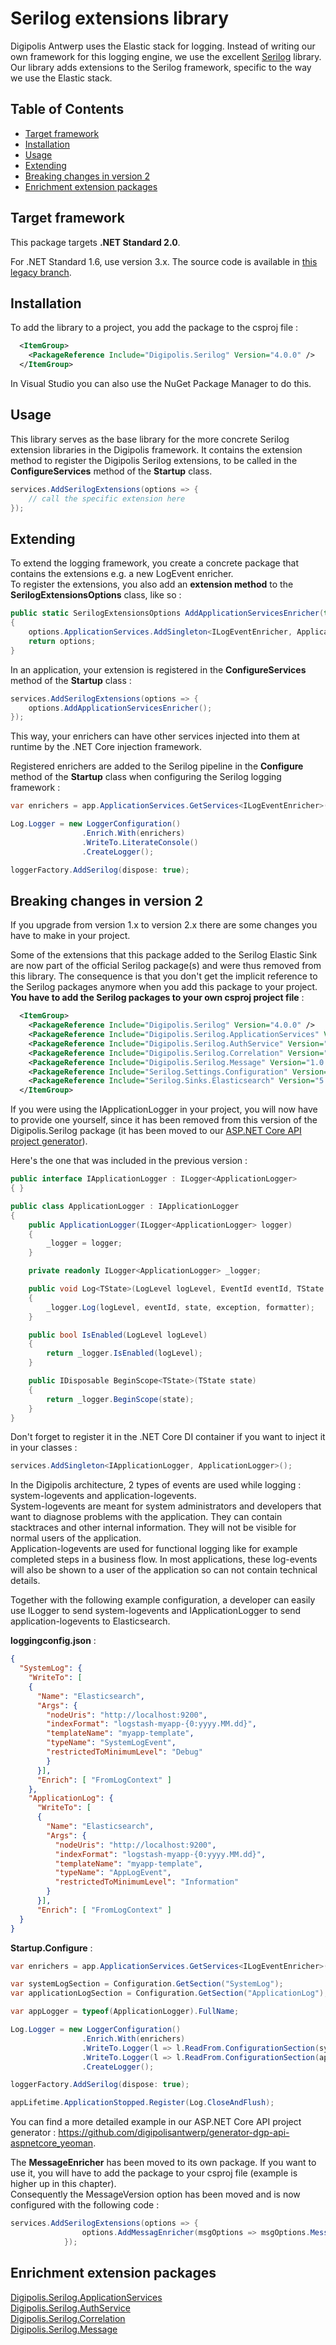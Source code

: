 # Serilog extensions library

Digipolis Antwerp uses the Elastic stack for logging. Instead of writing our own framework for this logging engine, we use the excellent [Serilog](https://serilog.net/) library.  
Our library adds extensions to the Serilog framework, specific to the way we use the Elastic stack.

## Table of Contents

<!-- START doctoc generated TOC please keep comment here to allow auto update -->
<!-- DON'T EDIT THIS SECTION, INSTEAD RE-RUN doctoc TO UPDATE -->


- [Target framework](#target-framework)
- [Installation](#installation)
- [Usage](#usage)
- [Extending](#extending)
- [Breaking changes in version 2](#breaking-changes-in-version-2)
- [Enrichment extension packages](#enrichment-extension-packages)

<!-- END doctoc generated TOC please keep comment here to allow auto update -->

## Target framework

This package targets **.NET Standard 2.0**.

For .NET Standard 1.6, use version 3.x. The source code is available in [this legacy branch](https://github.com/digipolisantwerp/serilog_aspnetcore/tree/legacy-3.x).

## Installation

To add the library to a project, you add the package to the csproj file :

```xml
  <ItemGroup>
    <PackageReference Include="Digipolis.Serilog" Version="4.0.0" />
  </ItemGroup>
``` 

In Visual Studio you can also use the NuGet Package Manager to do this.

## Usage

This library serves as the base library for the more concrete Serilog extension libraries in the Digipolis framework. It contains the extension method to register the 
Digipolis Serilog extensions, to be called in the **ConfigureServices** method of the **Startup** class.

```csharp  
services.AddSerilogExtensions(options => {
    // call the specific extension here
});
```  

## Extending

To extend the logging framework, you create a concrete package that contains the extensions e.g. a new LogEvent enricher.  
To register the extensions, you also add an **extension method** to the **SerilogExtensionsOptions** class, like so :

```csharp  
public static SerilogExtensionsOptions AddApplicationServicesEnricher(this SerilogExtensionsOptions options)
{
    options.ApplicationServices.AddSingleton<ILogEventEnricher, ApplicationServicesEnricher>();
    return options;
}
```  

In an application, your extension is registered in the **ConfigureServices** method of the **Startup** class :  

```csharp  
services.AddSerilogExtensions(options => {
    options.AddApplicationServicesEnricher();
});
```  

This way, your enrichers can have other services injected into them at runtime by the .NET Core injection framework.

Registered enrichers are added to the Serilog pipeline in the **Configure** method of the **Startup** class when configuring the Serilog logging framework : 

```csharp  
var enrichers = app.ApplicationServices.GetServices<ILogEventEnricher>().ToArray();

Log.Logger = new LoggerConfiguration()
                .Enrich.With(enrichers)
                .WriteTo.LiterateConsole()
                .CreateLogger();

loggerFactory.AddSerilog(dispose: true);
```  

## Breaking changes in version 2

If you upgrade from version 1.x to version 2.x there are some changes you have to make in your project.

Some of the extensions that this package added to the Serilog Elastic Sink are now part of the official Serilog package(s) and were thus removed from this library. The consequence is that you don't get the implicit reference to the Serilog packages anymore when you add this package to your project.  **You have to add the Serilog packages to your own csproj project file** :

```xml
  <ItemGroup>
    <PackageReference Include="Digipolis.Serilog" Version="4.0.0" />
    <PackageReference Include="Digipolis.Serilog.ApplicationServices" Version="3.0.0" />
    <PackageReference Include="Digipolis.Serilog.AuthService" Version="3.0.0" />
    <PackageReference Include="Digipolis.Serilog.Correlation" Version="3.0.0" />
    <PackageReference Include="Digipolis.Serilog.Message" Version="1.0.0" />
    <PackageReference Include="Serilog.Settings.Configuration" Version="3.0.0" />
    <PackageReference Include="Serilog.Sinks.Elasticsearch" Version="5.0.0" />
  </ItemGroup>
``` 

If you were using the IApplicationLogger in your project, you will now have to provide one yourself, since it has been removed from this version of the Digipolis.Serilog package (it has been moved to our [ASP.NET Core API project generator](https://github.com/digipolisantwerp/generator-dgp-api-aspnetcore_yeoman)).

Here's the one that was included in the previous version : 

```csharp
public interface IApplicationLogger : ILogger<ApplicationLogger>
{ }

public class ApplicationLogger : IApplicationLogger
{
    public ApplicationLogger(ILogger<ApplicationLogger> logger)
    {
        _logger = logger;
    }

    private readonly ILogger<ApplicationLogger> _logger;

    public void Log<TState>(LogLevel logLevel, EventId eventId, TState state, Exception exception, Func<TState, Exception, string> formatter)
    {
        _logger.Log(logLevel, eventId, state, exception, formatter);
    }

    public bool IsEnabled(LogLevel logLevel)
    {
        return _logger.IsEnabled(logLevel);
    }

    public IDisposable BeginScope<TState>(TState state)
    {
        return _logger.BeginScope(state);
    }
}
```  

Don't forget to register it in the .NET Core DI container if you want to inject it in your classes : 

```csharp 
services.AddSingleton<IApplicationLogger, ApplicationLogger>();
```  

In the Digipolis architecture, 2 types of events are used while logging : system-logevents and application-logevents.  
System-logevents are meant for system administrators and developers that want to diagnose problems with the application. They can contain stacktraces and other internal information. They will not be visible for normal users of the application.  
Application-logevents are used for functional logging like for example completed steps in a business flow. In most applications, these log-events will also be shown to a user of the application so can not contain technical details.  

Together with the following example configuration, a developer can easily use ILogger<T> to send system-logevents and IApplicationLogger to send application-logevents to Elasticsearch.

**loggingconfig.json** :

```json
{
  "SystemLog": {
    "WriteTo": [
    {
      "Name": "Elasticsearch",
      "Args": {
        "nodeUris": "http://localhost:9200",
        "indexFormat": "logstash-myapp-{0:yyyy.MM.dd}",
        "templateName": "myapp-template",
        "typeName": "SystemLogEvent",
        "restrictedToMinimumLevel": "Debug"
        }
      }],
      "Enrich": [ "FromLogContext" ]
	},
    "ApplicationLog": {
      "WriteTo": [
      {
        "Name": "Elasticsearch",
        "Args": {
          "nodeUris": "http://localhost:9200",
          "indexFormat": "logstash-myapp-{0:yyyy.MM.dd}",
          "templateName": "myapp-template",
          "typeName": "AppLogEvent",
          "restrictedToMinimumLevel": "Information"
        }
      }],
      "Enrich": [ "FromLogContext" ]
  }
}
```  

**Startup.Configure** :

```csharp  
var enrichers = app.ApplicationServices.GetServices<ILogEventEnricher>().ToArray();

var systemLogSection = Configuration.GetSection("SystemLog");
var applicationLogSection = Configuration.GetSection("ApplicationLog");

var appLogger = typeof(ApplicationLogger).FullName;

Log.Logger = new LoggerConfiguration()
                .Enrich.With(enrichers)
                .WriteTo.Logger(l => l.ReadFrom.ConfigurationSection(systemLogSection).Filter.ByExcluding(Matching.FromSource(appLogger)))
                .WriteTo.Logger(l => l.ReadFrom.ConfigurationSection(applicationLogSection).Filter.ByIncludingOnly(Matching.FromSource(appLogger)))
                .CreateLogger();

loggerFactory.AddSerilog(dispose: true);

appLifetime.ApplicationStopped.Register(Log.CloseAndFlush);
```  

You can find a more detailed example in our ASP.NET Core API project generator : https://github.com/digipolisantwerp/generator-dgp-api-aspnetcore_yeoman.

The **MessageEnricher** has been moved to its own package. If you want to use it, you will have to add the package to your csproj file (example is higher up in this chapter).  
Consequently the MessageVersion option has been moved and is now configured with the following code : 

```csharp  
services.AddSerilogExtensions(options => {
                options.AddMessagEnricher(msgOptions => msgOptions.MessageVersion = "1");
            });
```  

## Enrichment extension packages

[Digipolis.Serilog.ApplicationServices](https://github.com/digipolisantwerp/serilog-applicationservices_aspnetcore)  
[Digipolis.Serilog.AuthService](https://github.com/digipolisantwerp/serilog-authservice_aspnetcore)  
[Digipolis.Serilog.Correlation](https://github.com/digipolisantwerp/serilog-correlation_aspnetcore)  
[Digipolis.Serilog.Message](https://github.com/digipolisantwerp/serilog-message_aspnetcore)  
